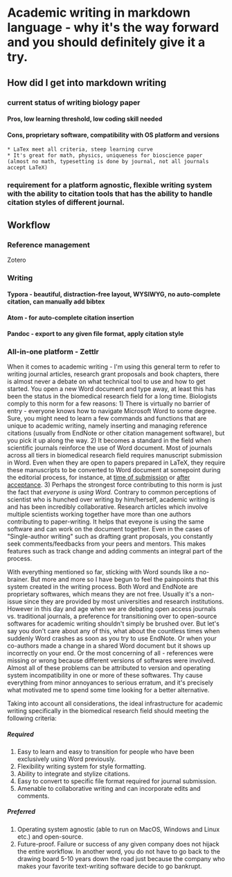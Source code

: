 # Academic writing in markdown language - why it's the way forward and you should definitely give it a try.

## How did I get into markdown writing

### current status of writing biology paper

#### Pros, low learning threshold, low coding skill needed

#### Cons, proprietary software, compatibility with OS platform and versions

	* LaTex meet all criteria, steep learning curve
	* It's great for math, physics, uniqueness for bioscience paper (almost no math, typesetting is done by journal, not all journals accept LaTeX)

### requirement for a platform agnostic, flexible writing system with the ability to citation tools that has the ability to handle citation styles of different journal.

## Workflow

### Reference management

Zotero

### Writing

#### Typora - beautiful, distraction-free layout, WYSIWYG, no auto-complete citation, can manually add bibtex

#### Atom - for auto-complete citation insertion

#### Pandoc - export to any given file format, apply citation style

### All-in-one platform - Zettlr



When it comes to academic writing - I'm using this general term to refer to writing journal articles, research grant proposals and book chapters, there is almost never a debate on what technical tool to use and how to get started. You open a new Word document and type away, at least this has been the status in the biomedical research field for a long time. Biologists comply to this norm for a few reasons: 1) There is virtually no barrier of entry - everyone knows how to navigate Microsoft Word to some degree. Sure, you might need to learn a few commands and functions that are unique to academic writing, namely inserting and managing reference citations (usually from EndNote or other citation management software), but you pick it up along the way. 2) It becomes a standard in the field when scientific journals reinforce the use of Word document. Most of  journals across all tiers in biomedical research field requires manuscript submission in Word. Even when they are open to papers prepared in LaTeX, they require these manuscripts to be converted to Word document at somepoint during the editorial process, for instance, at [time of submission](https://www-sciencemag-org.stanford.idm.oclc.org/authors/science-information-authors) or [after acceptance](http://www.nature.com.stanford.idm.oclc.org/nature/for-authors/formatting-guide). 3) Perhaps the strongest force contributing to this norm is just the fact that _everyone is using Word._ Contrary to common perceptions of scientist who is hunched over writing by him/herself, academic writing is and has been incredibly collaborative. Research articles which involve multiple scientists working together have more than one authors contributing to paper-writing. It helps that eveyone is using the same software and can work on the document together. Even in the cases of "Single-author writing" such as drafting grant proposals, you constantly seek comments/feedbacks from your peers and mentors. This makes features such as track change and adding comments an integral part of the process. 

With everything mentioned so far, sticking with Word sounds like a no-brainer. But more and more so I have begun to feel the painpoints that this system created in the writing process.<!-- the previous sentence needs to be polished--> Both Word and EndNote are proprietary softwares, which means they are not free. Usually it's a non-issue since they are provided by most universities and research institutions. However in this day and age when we are debating open access journals vs. traditional journals, a preference for transitioning over to open-source softwares for academic writing shouldn't simply be brushed over. But let's say you don't care about any of this, what about the countless times when suddenly Word crashes as soon as you try to use EndNote. Or when your co-authors made a change in a shared Word document but it shows up incorrectly on your end. Or the most concerning of all - references were missing or wrong because different versions of softwares were involved. Almost all of these problems can be attributed to version and operating system incompatibility in one or more of these softwares. Thy cause everything from minor annoyances to serious erratum, and it's precisely what motivated me to spend some time looking for a better alternative. 

Taking into account all considerations, the ideal infrastructure for academic writing specifically in the biomedical research field should meeting the following criteria:

##### Required

1. Easy to learn and easy to transition for people who have been exclusively using Word previously.
2. Flexibility writing system for style formatting.
3. Ability to integrate and stylize citations.
4. Easy to convert to specific file format required for journal submission.
5. Amenable to collaborative writing and can incorporate edits and comments.

##### Preferred

1. Operating system agnostic (able to run on MacOS, Windows and Linux etc.) and open-source.
2. Future-proof. Failure or success of any given company does not hijack the entire workflow. In another word, you do not have to go back to the drawing board 5-10 years down the road just because the company who makes your favorite text-writing software decide to go bankrupt.

